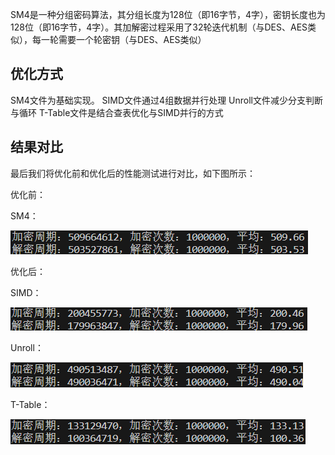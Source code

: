 SM4是一种分组密码算法，其分组长度为128位（即16字节，4字），密钥长度也为128位（即16字节，4字）。其加解密过程采用了32轮迭代机制（与DES、AES类似），每一轮需要一个轮密钥（与DES、AES类似）

## 优化方式
SM4文件为基础实现。
SIMD文件通过4组数据并行处理
Unroll文件减少分支判断与循环
T-Table文件是结合查表优化与SIMD并行的方式

## 结果对比

最后我们将优化前和优化后的性能测试进行对比，如下图所示：

优化前：

SM4：

![image](SM4.png)

优化后：

SIMD：

![image](SIMD.png)

Unroll：

![image](Unroll.png)

T-Table：

![image](T-Table.png)

